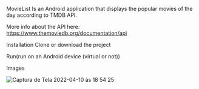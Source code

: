 MovieList
Is an Android application that displays the popular movies of the day according to TMDB API.

More info about the API here: https://www.themoviedb.org/documentation/api

Installation
Clone or download the project

Run(run on an Android device (virtual or not))

Images

![Captura de Tela 2022-04-10 às 18 54 25](https://user-images.githubusercontent.com/32915359/162641501-5c922730-1e35-47bd-a4d9-bc90a2d72ffd.png)
